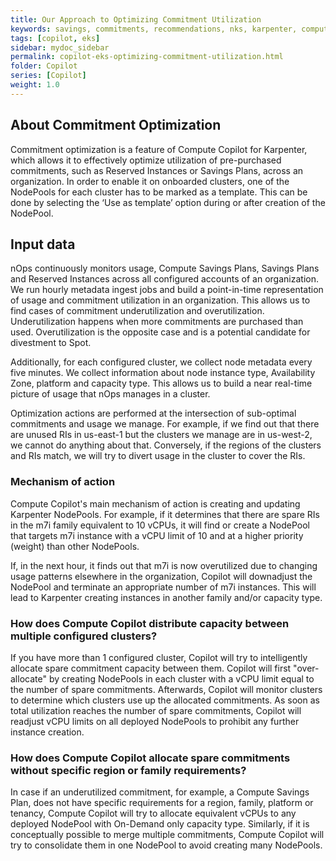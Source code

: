 ```yaml
---
title: Our Approach to Optimizing Commitment Utilization 
keywords: savings, commitments, recommendations, nks, karpenter, compute copilot
tags: [copilot, eks]
sidebar: mydoc_sidebar
permalink: copilot-eks-optimizing-commitment-utilization.html
folder: Copilot
series: [Copilot]
weight: 1.0
---
```


## About Commitment Optimization

Commitment optimization is a feature of Compute Copilot for Karpenter, which allows it to effectively optimize utilization of pre-purchased commitments, such as Reserved Instances or Savings Plans, across an organization. In order to enable it on onboarded clusters, one of the NodePools for each cluster has to be marked as a template. This can be done by selecting the ‘Use as template’ option during or after creation of the NodePool.

## Input data 

nOps continuously monitors usage, Compute Savings Plans, Savings Plans and Reserved Instances across all configured accounts of an organization. We run hourly metadata ingest jobs and build a point-in-time representation of usage and commitment utilization in an organization. This allows us to find cases of commitment underutilization and overutilization. Underutilization happens when more commitments are purchased than used. Overutilization is the opposite case and is a potential candidate for divestment to Spot.

Additionally, for each configured cluster, we collect node metadata every five minutes. We collect information about node instance type, Availability Zone, platform and capacity type. This allows us to build a near real-time picture of usage that nOps manages in a cluster.

Optimization actions are performed at the intersection of sub-optimal commitments and usage we manage. For example, if we find out that there are unused RIs in us-east-1 but the clusters we manage are in us-west-2, we cannot do anything about that. Conversely, if the regions of the clusters and RIs match, we will try to divert usage in the cluster to cover the RIs.

### Mechanism of action

Compute Copilot's main mechanism of action is creating and updating Karpenter NodePools. For example, if it determines that there are spare RIs in the m7i family equivalent to 10 vCPUs, it will find or create a NodePool that targets m7i instance with a vCPU limit of 10 and at a higher priority (weight) than other NodePools. 

If, in the next hour, it finds out that m7i is now overutilized due to changing usage patterns elsewhere in the organization, Copilot will downadjust the NodePool and terminate an appropriate number of m7i instances. This will lead to Karpenter creating instances in another family and/or capacity type. 

### How does Compute Copilot distribute capacity between multiple configured clusters?

If you have more than 1 configured cluster, Copilot will try to intelligently allocate spare commitment capacity between them. Copilot will first "over-allocate" by creating NodePools in each cluster with a vCPU limit equal to the number of spare commitments. Afterwards, Copilot will monitor clusters to determine which clusters use up the allocated commitments. As soon as total utilization reaches the number of spare commitments, Copilot will readjust vCPU limits on all deployed NodePools to prohibit any further instance creation. 


### How does Compute Copilot allocate spare commitments without specific region or family requirements?

In case if an underutilized commitment, for example, a Compute Savings Plan, does not have specific requirements for a region, family, platform or tenancy, Compute Copilot will try to allocate equivalent vCPUs to any deployed NodePool with On-Demand only capacity type. Similarly, if it is conceptually possible to merge multiple commitments, Compute Copilot will try to consolidate them in one NodePool to avoid creating many NodePools.

